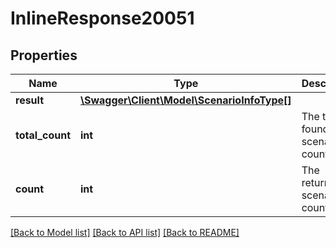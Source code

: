 # InlineResponse20051

## Properties
Name | Type | Description | Notes
------------ | ------------- | ------------- | -------------
**result** | [**\Swagger\Client\Model\ScenarioInfoType[]**](ScenarioInfoType.md) |  | [optional] 
**total_count** | **int** | The total found scenario count. | [optional] 
**count** | **int** | The returned scenario count. | [optional] 

[[Back to Model list]](../README.md#documentation-for-models) [[Back to API list]](../README.md#documentation-for-api-endpoints) [[Back to README]](../README.md)


